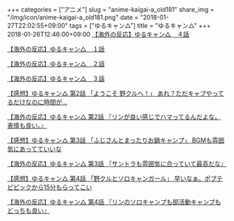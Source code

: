 +++
categories = ["アニメ"]
slug = "anime-kaigai-a_old181"
share_img = "/img/icon/anime-kaigai-a_old181.png"
date = "2018-01-27T22:02:55+09:00"
tags = ["ゆるキャン△"]
title = "ゆるキャン△"
+++
<span class="update-time">2018-01-26T12:46:00+09:00</span> <a href="http://animekaigai.blogspot.com/2018/01/yurucamp-4.html" rel="nofollow" target="_blank" title="【海外の反応】ゆるキャン△　４話">【海外の反応】ゆるキャン△　４話</a>



<a href="http://animekaigai.blogspot.com/2018/01/Yurucamp1.html" rel="nofollow" target="_blank" title="【海外の反応】ゆるキャン△　１話">【海外の反応】ゆるキャン△　１話</a>

<a href="http://animekaigai.blogspot.com/2018/01/yurukyan-2.html" rel="nofollow" target="_blank" title="【海外の反応】ゆるキャン△　２話">【海外の反応】ゆるキャン△　２話</a>

<a href="http://animekaigai.blogspot.com/2018/01/yurukyan-3.html" rel="nofollow" target="_blank" title="【海外の反応】ゆるキャン△　３話">【海外の反応】ゆるキャン△　３話</a>

<a href="https://dsara.blog.fc2.com/blog-entry-2925.html" rel="nofollow" target="_blank" title="【感想】ゆるキャン△ 第2話 「ようこそ 野クルへ！」 あれ？ただキャプやってるだけなのに時間が…">【感想】ゆるキャン△ 第2話 「ようこそ 野クルへ！」 あれ？ただキャプやってるだけなのに時間が…</a>

<a href="https://dsara.blog.fc2.com/blog-entry-2928.html" rel="nofollow" target="_blank" title="【海外の反応】ゆるキャン△ 第2話 『リンが良い感じでハマってるんだよな。表情も良い。』">【海外の反応】ゆるキャン△ 第2話 『リンが良い感じでハマってるんだよな。表情も良い。』</a>

<a href="https://dsara.blog.fc2.com/blog-entry-2951.html" rel="nofollow" target="_blank" title="【感想】ゆるキャン△ 第3話 「ふじさんとまったりお鍋キャンプ」 BGMも雰囲気にあってていいな">【感想】ゆるキャン△ 第3話 「ふじさんとまったりお鍋キャンプ」 BGMも雰囲気にあってていいな</a>

<a href="https://dsara.blog.fc2.com/blog-entry-2955.html" rel="nofollow" target="_blank" title="【海外の反応】ゆるキャン△ 第3話 『サントラも雰囲気に合っていて最高だな』">【海外の反応】ゆるキャン△ 第3話 『サントラも雰囲気に合っていて最高だな』</a>

<a href="https://dsara.blog.fc2.com/blog-entry-2978.html" rel="nofollow" target="_blank" title="【感想】ゆるキャン△ 第4話 「野クルとソロキャンガール」 早いなぁ。ポプテピピックから15分もらってこい">【感想】ゆるキャン△ 第4話 「野クルとソロキャンガール」 早いなぁ。ポプテピピックから15分もらってこい</a>

<a href="https://dsara.blog.fc2.com/blog-entry-2981.html" rel="nofollow" target="_blank" title="【海外の反応】ゆるキャン△ 第4話 『リンのソロキャンプも部活動キャンプもどっちも良い』">【海外の反応】ゆるキャン△ 第4話 『リンのソロキャンプも部活動キャンプもどっちも良い』</a>
